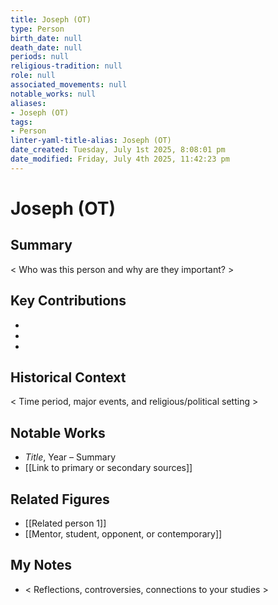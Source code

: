 ```yaml
---
title: Joseph (OT)
type: Person
birth_date: null
death_date: null
periods: null
religious-tradition: null
role: null
associated_movements: null
notable_works: null
aliases:
- Joseph (OT)
tags:
- Person
linter-yaml-title-alias: Joseph (OT)
date_created: Tuesday, July 1st 2025, 8:08:01 pm
date_modified: Friday, July 4th 2025, 11:42:23 pm
---
```


# Joseph (OT)

## Summary
< Who was this person and why are they important? >

## Key Contributions
- 
- 
- 

## Historical Context
< Time period, major events, and religious/political setting >

## Notable Works
- *Title*, Year – Summary
- [[Link to primary or secondary sources]]


## Related Figures
- [[Related person 1]]
- [[Mentor, student, opponent, or contemporary]]

## My Notes
- < Reflections, controversies, connections to your studies >
